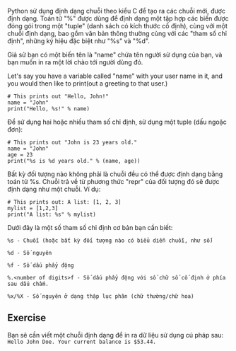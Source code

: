 Python sử dụng định dạng chuỗi theo kiểu C để tạo ra các chuỗi mới, được định dạng. Toán tử "%" được dùng để định dạng một tập hợp các biến được đóng gói trong một "tuple" (danh sách có kích thước cố định), cùng với một chuỗi định dạng, bao gồm văn bản thông thường cùng với các "tham số chỉ định", những ký hiệu đặc biệt như "%s" và "%d". 

Giả sử bạn có một biến tên là "name" chứa tên người sử dụng của bạn, và bạn muốn in ra một lời chào tới người dùng đó.

Let's say you have a variable called "name" with your user name in it, and you would then like to print(out a greeting to that user.)

    # This prints out "Hello, John!"
    name = "John"
    print("Hello, %s!" % name)

Để sử dụng hai hoặc nhiều tham số chỉ định, sử dụng một tuple (dấu ngoặc đơn):

    # This prints out "John is 23 years old."
    name = "John"
    age = 23
    print("%s is %d years old." % (name, age))

Bất kỳ đối tượng nào không phải là chuỗi đều có thể được định dạng bằng toán tử %s. Chuỗi trả về từ phương thức "repr" của đối tượng đó sẽ được định dạng như một chuỗi. Ví dụ:

    # This prints out: A list: [1, 2, 3]
    mylist = [1,2,3]
    print("A list: %s" % mylist)

Dưới đây là một số tham số chỉ định cơ bản bạn cần biết:

`%s - Chuỗi (hoặc bất kỳ đối tượng nào có biểu diễn chuỗi, như số)`

`%d - Số nguyên`

`%f - Số dấu phẩy động`

`%.<number of digits>f - Số dấu phẩy động với số chữ số cố định ở phía sau dấu chấm.`

`%x/%X - Số nguyên ở dạng thập lục phân (chữ thường/chữ hoa)`

Exercise
--------

Bạn sẽ cần viết một chuỗi định dạng để in ra dữ liệu sử dụng cú pháp sau:
    `Hello John Doe. Your current balance is $53.44.`